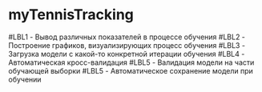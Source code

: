 # myTennisTracking

#LBL1 - Вывод различных показателей в процессе обучения
#LBL2 - Построение графиков, визуализирующих процесс обучения 
#LBL3 - Загрузка модели с какой-то конкретной итерации обучения
#LBL4 - Автоматическая кросс-валидация
#LBL5 - Валидация модели на части обучающей выборки
#LBL5 - Автоматическое сохранение модели при обучении
